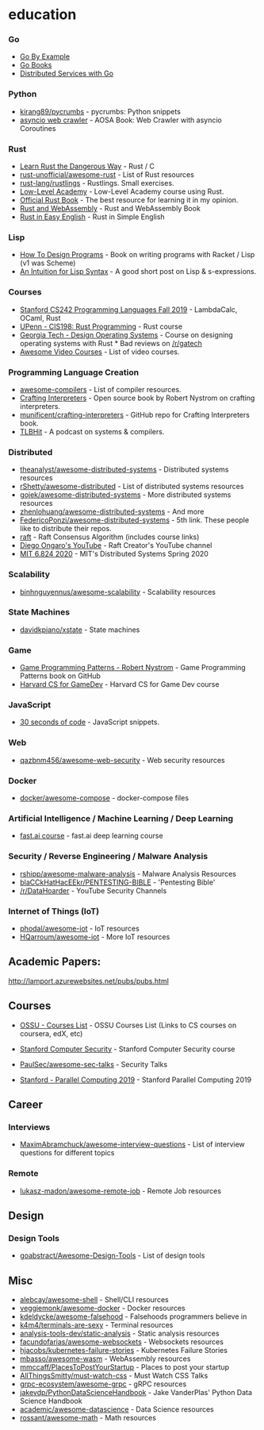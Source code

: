 # education

### Go
* [Go By Example](https://gobyexample.com/)
* [Go Books](https://github.com/dariubs/GoBooks)
* [Distributed Services with Go](https://pragprog.com/titles/tjgo/distributed-services-with-go/)

### Python
* [kirang89/pycrumbs](https://github.com/kirang89/pycrumbs) - pycrumbs: Python snippets
* [asyncio web crawler](http://aosabook.org/en/500L/a-web-crawler-with-asyncio-coroutines.html) - AOSA Book: Web Crawler with asyncio Coroutines


### Rust
* [Learn Rust the Dangerous Way](http://cliffle.com/p/dangerust/) - Rust / C
* [rust-unofficial/awesome-rust](https://github.com/rust-unofficial/awesome-rust) - List of Rust resources
* [rust-lang/rustlings](https://github.com/rust-lang/rustlings) - Rustlings. Small exercises.
* [Low-Level Academy](https://lowlvl.org/) - Low-Level Academy course using Rust.
* [Official Rust Book](https://doc.rust-lang.org/book/) - The best resource for learning it in my opinion.
* [Rust and WebAssembly](https://rustwasm.github.io/book/) - Rust and WebAssembly Book
* [Rust in Easy English](https://github.com/Dhghomon/easy_rust) - Rust in Simple English


### Lisp
* [How To Design Programs](https://htdp.org/) - Book on writing programs with Racket / Lisp (v1 was Scheme)
* [An Intuition for Lisp Syntax](https://stopa.io/post/265) - A good short post on Lisp & s-expressions.

### Courses

* [Stanford CS242 Programming Languages Fall 2019](http://cs242.stanford.edu/f19/) - LambdaCalc, OCaml, Rust
* [UPenn - CIS198: Rust Programming](http://cis198-2016s.github.io/schedule/) - Rust course 
* [Georgia Tech - Design Operating Systems](https://tc.gts3.org/cs3210/2020/spring/cal.html) - Course on designing operating systems with Rust * Bad reviews on [/r/gatech](https://reddit.com/r/gatech)
* [Awesome Video Courses](https://github.com/Developer-Y/cs-video-courses) - List of video courses.


### Programming Language Creation
* [awesome-compilers](https://github.com/aalhour/awesome-compilers) - List of compiler resources.
* [Crafting Interpreters](http://www.craftinginterpreters.com/) - Open source book by Robert Nystrom on crafting interpreters.
* [munificent/crafting-interpreters](https://github.com/munificent/craftinginterpreters) - GitHub repo for Crafting Interpreters book.
* [TLBHit](https://tlbh.it/) - A podcast on systems & compilers.


### Distributed
* [theanalyst/awesome-distributed-systems](https://github.com/theanalyst/awesome-distributed-systems) - Distributed systems resources
* [rShetty/awesome-distributed](https://github.com/rShetty/awesome-distributed-systems) - List of distributed systems resources
* [gojek/awesome-distributed-systems](https://github.com/gojek/awesome-distributed-systems) - More distributed systems resources
* [zhenlohuang/awesome-distributed-systems](https://github.com/zhenlohuang/awesome-distributed-systems) - And more
* [FedericoPonzi/awesome-distributed-systems](https://github.com/FedericoPonzi/awesome-distributed-systems) - 5th link. These people like to distribute their repos.
* [raft](https://raft.github.io/) - Raft Consensus Algorithm (includes course links)
* [Diego Ongaro's YouTube](https://www.youtube.com/c/DiegoOngaro/videos) - Raft Creator's YouTube channel
* [MIT 6.824 2020](https://pdos.csail.mit.edu/6.824/schedule.html) - MIT's Distributed Systems Spring 2020

### Scalability
* [binhnguyennus/awesome-scalability](https://github.com/binhnguyennus/awesome-scalability) - Scalability resources


### State Machines
* [davidkpiano/xstate](https://github.com/davidkpiano/xstate) - State machines


### Game
* [Game Programming Patterns - Robert Nystrom](https://github.com/munificent/game-programming-patterns) - Game Programming Patterns book on GitHub
* [Harvard CS for GameDev](https://www.edx.org/professional-certificate/harvardx-computer-science-for-game-development) - Harvard CS for Game Dev course  

### JavaScript
* [30 seconds of code](https://github.com/30-seconds/30-seconds-of-code) - JavaScript snippets.


### Web
* [qazbnm456/awesome-web-security](https://github.com/qazbnm456/awesome-web-security) - Web security resources


### Docker
* [docker/awesome-compose](https://github.com/docker/awesome-compose) - docker-compose files


### Artificial Intelligence / Machine Learning / Deep Learning
* [fast.ai course](https://www.fast.ai/) - fast.ai deep learning course


### Security / Reverse Engineering / Malware Analysis
* [rshipp/awesome-malware-analysis](https://github.com/rshipp/awesome-malware-analysis) - Malware Analysis Resources
* [blaCCkHatHacEEkr/PENTESTING-BIBLE](https://github.com/blaCCkHatHacEEkr/PENTESTING-BIBLE) - 'Pentesting Bible'
* [/r/DataHoarder](https://www.reddit.com/r/DataHoarder/comments/jjaq3e/youtube_deleted_a_channel_that_made_educational/) - YouTube Security Channels

### Internet of Things (IoT)
* [phodal/awesome-iot](https://github.com/phodal/awesome-iot) - IoT resources
* [HQarroum/awesome-iot](https://github.com/HQarroum/awesome-iot) - More IoT resources

## Academic Papers:

http://lamport.azurewebsites.net/pubs/pubs.html


## Courses
* [OSSU - Courses List](https://github.com/ossu/computer-science) - OSSU Courses List (Links to CS courses on coursera, edX, etc)

* [Stanford Computer Security](https://cs155.stanford.edu/syllabus.html) - Stanford Computer Security course

* [PaulSec/awesome-sec-talks](https://github.com/PaulSec/awesome-sec-talks) - Security Talks
* [Stanford - Parallel Computing 2019](http://cs149.stanford.edu/fall19/) - Stanford Parallel Computing 2019

## Career

### Interviews
* [MaximAbramchuck/awesome-interview-questions](https://github.com/MaximAbramchuck/awesome-interview-questions) - List of interview questions for different topics

### Remote
* [lukasz-madon/awesome-remote-job](https://github.com/lukasz-madon/awesome-remote-job) - Remote Job resources

## Design

### Design Tools
* [goabstract/Awesome-Design-Tools](https://github.com/goabstract/Awesome-Design-Tools) - List of design tools



## Misc
* [alebcay/awesome-shell](https://github.com/alebcay/awesome-shell) - Shell/CLI resources
* [veggiemonk/awesome-docker](https://github.com/veggiemonk/awesome-docker) - Docker resources
* [kdeldycke/awesome-falsehood](https://github.com/kdeldycke/awesome-falsehood) - Falsehoods programmers believe in
* [k4m4/terminals-are-sexy](https://github.com/k4m4/terminals-are-sexy) - Terminal resources
* [analysis-tools-dev/static-analysis](https://github.com/analysis-tools-dev/static-analysis) - Static analysis resources
* [facundofarias/awesome-websockets](https://github.com/facundofarias/awesome-websockets) - Websockets resources
* [hjacobs/kubernetes-failure-stories](https://github.com/hjacobs/kubernetes-failure-stories) - Kubernetes Failure Stories
* [mbasso/awesome-wasm](https://github.com/mbasso/awesome-wasm) - WebAssembly resources
* [mmccaff/PlacesToPostYourStartup](https://github.com/mmccaff/PlacesToPostYourStartup) - Places to post your startup
* [AllThingsSmitty/must-watch-css](https://github.com/AllThingsSmitty/must-watch-css) - Must Watch CSS Talks
* [grpc-ecosystem/awesome-grpc](https://github.com/grpc-ecosystem/awesome-grpc) - gRPC resources
* [jakevdp/PythonDataScienceHandbook](https://jakevdp.github.io/PythonDataScienceHandbook/) - Jake VanderPlas' Python Data Science Handbook
* [academic/awesome-datascience](https://github.com/academic/awesome-datascience) - Data Science resources
* [rossant/awesome-math](https://github.com/rossant/awesome-math) - Math resources
